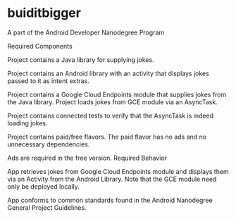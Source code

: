 # buiditbigger
 A part of the Android Developer Nanodegree Program
 
 
 Required Components

Project contains a Java library for supplying jokes.

Project contains an Android library with an activity that displays jokes passed to it as intent extras.

Project contains a Google Cloud Endpoints module that supplies jokes from the Java library. Project loads jokes from GCE module via an AsyncTask.

Project contains connected tests to verify that the AsyncTask is indeed loading jokes.

Project contains paid/free flavors. The paid flavor has no ads and no unnecessary dependencies.

Ads are required in the free version.
Required Behavior

App retrieves jokes from Google Cloud Endpoints module and displays them via an Activity from the Android Library. Note that the GCE module need only be deployed locally.

App conforms to common standards found in the Android Nanodegree General Project Guidelines.
